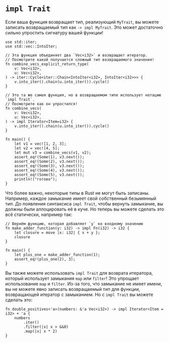 # `impl Trait`

Если ваша функция возвращает тип, реализующий
`MyTrait`, вы можете записать возвращаемый тип как
`-> impl MyTrait`. Это может достаточно сильно
упростить сигнатуру вашей функции!

```rust,editable
use std::iter;
use std::vec::IntoIter;

// Эта функция объединяет два `Vec<i32>` и возвращает итератор.
// Посмотрите какой получается сложный тип возвращаемого значения!
fn combine_vecs_explicit_return_type(
    v: Vec<i32>,
    u: Vec<i32>,
) -> iter::Cycle<iter::Chain<IntoIter<i32>, IntoIter<i32>>> {
    v.into_iter().chain(u.into_iter()).cycle()
}

// Это та же самая функция, но в возвращаемом типе использует нотацию `impl Trait`.
// Посмотрите как он упростился!
fn combine_vecs(
    v: Vec<i32>,
    u: Vec<i32>,
) -> impl Iterator<Item=i32> {
    v.into_iter().chain(u.into_iter()).cycle()
}

fn main() {
    let v1 = vec![1, 2, 3];
    let v2 = vec![4, 5];
    let mut v3 = combine_vecs(v1, v2);
    assert_eq!(Some(1), v3.next());
    assert_eq!(Some(2), v3.next());
    assert_eq!(Some(3), v3.next());
    assert_eq!(Some(4), v3.next());
    assert_eq!(Some(5), v3.next());
    println!("готово");
}
```

Что более важно, некоторые типы в Rust не могут быть записаны.
Например, каждое замыкание имеет свой собственный
безымянный тип. До появления синтаксиса
`impl Trait`, чтобы вернуть замыкание, вы должны
были аллоцировать её в куче. Но теперь вы можете сделать это всё
статически, например так:

```rust,editable
// Вернём функцию, которая добавляет `y` ко входному значению
fn make_adder_function(y: i32) -> impl Fn(i32) -> i32 {
    let closure = move |x: i32| { x + y };
    closure
}

fn main() {
    let plus_one = make_adder_function(1);
    assert_eq!(plus_one(2), 3);
}
```

Вы также можете использовать `impl Trait` для
возврата итератора, который использует замыкания
`map` или `filter`! Это упрощает
использование `map` и `filter`. Из-за
того, что замыкание не имеет имени, вы не можете явно записать
возвращаемый тип для функции, возвращающей итератор с
замыканием. Но с `impl Trait` вы можете сделать это:

```rust,editable
fn double_positives<'a>(numbers: &'a Vec<i32>) -> impl Iterator<Item = i32> + 'a {
    numbers
        .iter()
        .filter(|x| x > &&0)
        .map(|x| x * 2)
}
```
